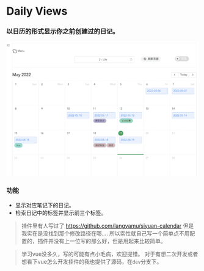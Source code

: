 # Daily Views

### 以日历的形式显示你之前创建过的日记。
![preview](https://github.com/fatevase/SiYuanDailyView/blob/main/preview.png)

### 功能
* 显示对应笔记下的日记。
* 检索日记中的标签并显示前三个标签。


> 挂件里有人写过了 https://github.com/langyamu/siyuan-calendar
> 但是我实在是没找到那个修改路径在哪....
> 所以索性就自己写一个简单点不用配置的，插件并没有上一位写的那么好，但是用起来比较简单。

> 学习vue没多久，写的可能有点小毛病，欢迎提错。
> 对于有想二次开发或者想看下vue怎么开发挂件的我也提供了源码，在`dev`分支下。

